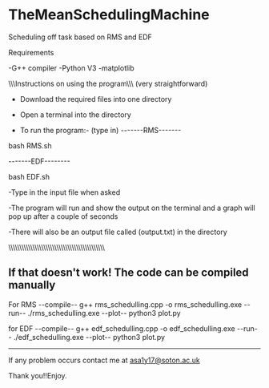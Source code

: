 # TheMeanSchedulingMachine
Scheduling off task based on RMS and EDF

Requirements

-G++ compiler
-Python V3 
-matplotlib

\\\\\\Instructions on using the program\\\\\\
(very straightforward)

- Download the required files into one directory
- Open a terminal into the directory

- To run the program:-
(type in)
-------RMS-------

bash RMS.sh

-------EDF--------

bash EDF.sh

-Type in the input file when asked

-The program will run and show the output on the terminal and a graph will pop up after a couple of seconds

-There will also be an output file called (output.txt) in the directory

\\\\\\\\\\\\\\\\\\\\\\\\\\\\\\\\\\\\\\\\\\\\\\\\\\\\\\\\\\\\\\\\\\\\\\\\\\\\\\\\\\\\\\\


If that doesn't work! The code can be compiled manually
-----------------------

For RMS
--compile--
g++ rms_schedulling.cpp -o rms_schedulling.exe
--run--
./rms_schedulling.exe
--plot--
python3 plot.py


for EDF
--compile--
g++ edf_schedulling.cpp -o edf_schedulling.exe
--run--
./edf_schedulling.exe
--plot--
python3 plot.py


-----------------------

If any problem occurs contact me at asa1y17@soton.ac.uk


Thank you!!Enjoy.

